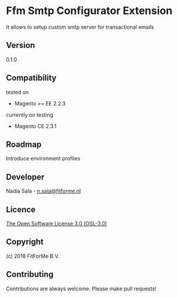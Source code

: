 Ffm Smtp Configurator Extension
=====================
It allows to setup custom smtp server for transactional emails

Version
-------------
0.1.0

Compatibility
-------------
tested on
- Magento >= EE 2.2.3

currently on testing
- Magento CE 2.3.1

Roadmap
-------------
Introduce environment profiles

Developer
---------
Nadia Sala - [n.sala@fitforme.nl](mailto:n.sala@fitforme.nl)

Licence
-------
[The Open Software License 3.0 (OSL-3.0)](http://opensource.org/licenses/OSL-3.0)

Copyright
---------
(c) 2018 FitForMe B.V.

Contributing
---------
Contributions are always welcome. Please make pull requests!
